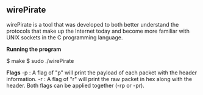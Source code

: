 ## wirePirate

wirePirate is a tool that was developed to both better understand the protocols that make up the Internet today and become more familiar with UNIX sockets in the C programming language.

**Running the program**

$ make
$ sudo ./wirePirate

**Flags**
-p : A flag of "p" will print the payload of each packet with the header information.
-r : A flag of "r" will print the raw packet in hex along with the header.
Both flags can be applied together (-rp or -pr).

